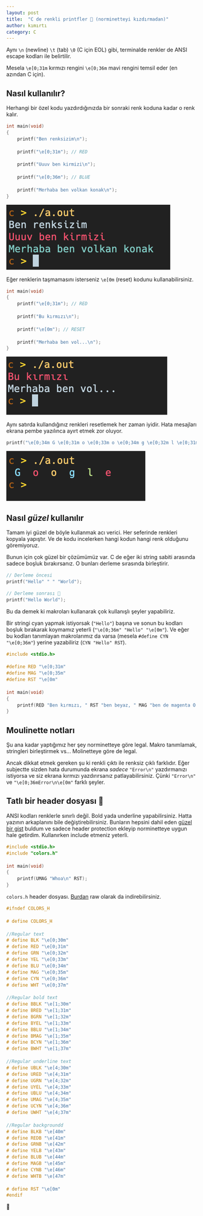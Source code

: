 ```yaml
---
layout: post
title:  "C de renkli printfler 🌈 (norminetteyi kızdırmadan)"
author: kımırtı
category: C
---
```


Aynı `\n` (newline) `\t` (tab) `\0` (C için EOL) gibi, terminalde renkler de ANSI escape kodları ile belirtilir.

Mesela `\e[0;31m` kırmızı rengini `\e[0;36m` mavi rengini temsil eder (en azından C için).

## Nasıl kullanılır?

Herhangi bir özel kodu yazdırdığınızda bir sonraki renk koduna kadar o renk kalır.

```c
int	main(void)
{
	printf("Ben renksizim\n");

	printf("\e[0;31m"); // RED

	printf("Uuuv ben kirmizi\n");

	printf("\e[0;36m"); // BLUE

	printf("Merhaba ben volkan konak\n");
}
```
![ex0](/assets/cde_renkli_terminaller/ex0.png)

Eğer renklerin taşmamasını isterseniz `\e[0m` (reset) kodunu kullanabilirsiniz.

```c
int main(void)
{
    printf("\e[0;31m"); // RED

    printf("Bu kırmızı\n");

    printf("\e[0m"); // RESET

    printf("Merhaba ben vol...\n");
}
```
![ex1](/assets/cde_renkli_terminaller/ex1.png)


Aynı satırda kullandığınız renkleri resetlemek her zaman iyidir. Hata mesajları ekrana pembe yazılınca ayırt etmek zor oluyor.

```c
printf("\e[0;34m G \e[0;31m o \e[0;33m o \e[0;34m g \e[0;32m l \e[0;31m e \e[0m\n");
```
![Deneme](/assets/cde_renkli_terminaller/google.png)

## Nasıl *güzel* kullanılır 

Tamam iyi güzel de böyle kullanmak acı verici. Her seferinde renkleri kopyala yapıştır. Ve de kodu incelerken hangi kodun hangi renk olduğunu göremiyoruz.

Bunun için çok güzel bir çözümümüz var. C de eğer iki string sabiti arasında sadece boşluk bırakırsanız. O bunları derleme sırasında birleştirir.

```c
// Derleme öncesi
printf("Hello" " " "World");
```
```c
// Derleme sonrası 🤯
printf("Hello World");
```

Bu da demek ki makroları kullanarak çok kullanışlı şeyler yapabiliriz.

Bir stringi cyan yapmak istiyorsak (`"Hello"`) başına ve sonun bu kodları boşluk bırakarak koymamız yeterli (`"\e[0;36m" "Hello" "\e[0m"`).
Ve eğer bu kodları tanımlayan makrolarımız da varsa (mesela `#define CYN "\e[0;36m"`) yerine yazabiliriz (`CYN "Hello" RST`).

```c
#include <stdio.h>

#define RED "\e[0;31m"
#define MAG "\e[0;35m"
#define RST "\e[0m"

int main(void)
{
    printf(RED "Ben kırmızı, " RST "ben beyaz, " MAG "ben de magenta O.O\n" RST);
}
```

## Moulinette notları

Şu ana kadar yaptığımız her şey norminetteye göre legal. Makro tanımlamak, stringleri birleştirmek vs... Molinetteye göre de legal.

Ancak dikkat etmek gereken şu ki renkli çıktı ile renksiz çıklı farklıdır. Eğer subjectte sizden hata durumunda ekrana *sadece* `"Error\n"` yazdırmanızı istiyorsa ve siz ekrana kırmızı yazdırırsanız patlayabilirsiniz. Çünki `"Error\n"` ve `"\e[0;36mError\n\e[0m"` farklı şeyler.

## Tatlı bir header dosyası 💅

ANSI kodları renklerle sınırlı değil. Bold yada underline yapabilirsiniz. Hatta yazının arkaplanını bile değiştirebilirsiniz. Bunların hepsini dahil eden [güzel bir gist](https://gist.github.com/RabaDabaDoba/145049536f815903c79944599c6f952a) buldum ve sadece header protection ekleyip norminetteye uygun hale getirdim. Kullanırken include etmeniz yeterli.

```c
#include <stdio.h>
#include "colors.h"

int main(void)
{
    printf(UMAG "Whoa\n" RST);
}
```

`colors.h` header dosyası. [Burdan](https://raw.githubusercontent.com/ytkimirti/libft/master/colors.h) raw olarak da indirebilirsiniz.
```c
#ifndef COLORS_H

# define COLORS_H

//Regular text
# define BLK "\e[0;30m"
# define RED "\e[0;31m"
# define GRN "\e[0;32m"
# define YEL "\e[0;33m"
# define BLU "\e[0;34m"
# define MAG "\e[0;35m"
# define CYN "\e[0;36m"
# define WHT "\e[0;37m"

//Regular bold text
# define BBLK "\e[1;30m"
# define BRED "\e[1;31m"
# define BGRN "\e[1;32m"
# define BYEL "\e[1;33m"
# define BBLU "\e[1;34m"
# define BMAG "\e[1;35m"
# define BCYN "\e[1;36m"
# define BWHT "\e[1;37m"

//Regular underline text
# define UBLK "\e[4;30m"
# define URED "\e[4;31m"
# define UGRN "\e[4;32m"
# define UYEL "\e[4;33m"
# define UBLU "\e[4;34m"
# define UMAG "\e[4;35m"
# define UCYN "\e[4;36m"
# define UWHT "\e[4;37m"

//Regular backgroundd
# define BLKB "\e[40m"
# define REDB "\e[41m"
# define GRNB "\e[42m"
# define YELB "\e[43m"
# define BLUB "\e[44m"
# define MAGB "\e[45m"
# define CYNB "\e[46m"
# define WHTB "\e[47m"

# define RST "\e[0m"
#endif
```

🐛

